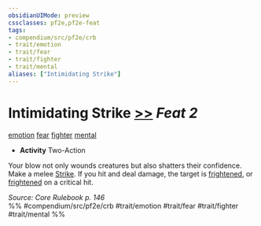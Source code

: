 ```yaml
---
obsidianUIMode: preview
cssclasses: pf2e,pf2e-feat
tags:
- compendium/src/pf2e/crb
- trait/emotion
- trait/fear
- trait/fighter
- trait/mental
aliases: ["Intimidating Strike"]
---
```

# Intimidating Strike  [>>](rules/core-rulebook/chapter-9-playing-the-game.md#Actions "Two-Action") *Feat 2*  
[emotion](rules/traits/emotion.md "Emotion Effect Trait")  [fear](rules/traits/fear.md "Fear Effect Trait")  [fighter](rules/traits/fighter.md "Fighter Class Trait")  [mental](rules/traits/mental.md "Mental Effect Trait")  

- **Activity** Two-Action

Your blow not only wounds creatures but also shatters their confidence. Make a melee [Strike](rules/actions/strike.md). If you hit and deal damage, the target is [frightened](rules/conditions.md#Frightened), or [frightened](rules/conditions.md#Frightened) on a critical hit.

*Source: Core Rulebook p. 146*  
%% #compendium/src/pf2e/crb #trait/emotion #trait/fear #trait/fighter #trait/mental %%